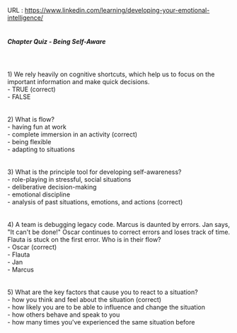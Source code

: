 URL : https://www.linkedin.com/learning/developing-your-emotional-intelligence/
<br/><br/>
<h5>Chapter Quiz - Being Self-Aware</h5>
<br/><br/>
1) We rely heavily on cognitive shortcuts, which help us to focus on the important information and make quick decisions.<br/>
- TRUE (correct)<br/>
- FALSE<br/>
<br/><br/>
2) What is flow?<br/>
- having fun at work<br/>
- complete immersion in an activity  (correct)<br/>
- being flexible<br/>
- adapting to situations<br/>
<br/><br/>
3) What is the principle tool for developing self-awareness?<br/>
- role-playing in stressful, social situations<br/>
- deliberative decision-making<br/>
- emotional discipline<br/>
- analysis of past situations, emotions, and actions (correct)<br/>
<br/><br/>
4) A team is debugging legacy code. Marcus is daunted by errors. Jan says, "It can't be done!" Oscar continues to correct errors and loses track of time. Flauta is stuck on the first error. Who is in their flow?<br/>
- Oscar (correct)<br/>
- Flauta<br/>
- Jan<br/>
- Marcus<br/>
<br/><br/>
5) What are the key factors that cause you to react to a situation?<br/>
- how you think and feel about the situation (correct)<br/>
- how likely you are to be able to influence and change the situation<br/>
- how others behave and speak to you<br/>
- how many times you've experienced the same situation before<br/>